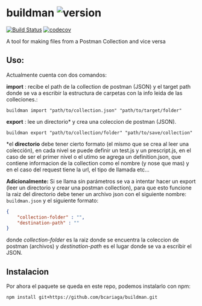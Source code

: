 # buildman ![version](https://img.shields.io/badge/version-beta-yellowgreen.svg)
[![Build Status](https://travis-ci.com/bcariaga/buildman.svg?branch=master)](https://travis-ci.com/bcariaga/buildman) 
[![codecov](https://codecov.io/gh/bcariaga/buildman/branch/master/graph/badge.svg)](https://codecov.io/gh/bcariaga/buildman)

A tool for making files from a Postman Collection and vice versa

## Uso:

Actualmente cuenta con dos comandos:

**import** : recibe el path de la collection de postman (JSON) y el target path donde se va a escribir la estructura de carpetas con la info leida de las colleciones.:

`buildman import "path/to/collection.json" "path/to/target/folder"`

**export** : lee un directorio* y crea una coleccion de postman (JSON).

`buildman export "path/to/collection/folder" "path/to/save/collection"`

*el **directorio** debe tener cierto formato (el mismo que se crea al leer una colección), en cada nivel se puede definir un test.js y un prescript.js, en el caso de ser el primer nivel o el utimo se agrega un definition.json, que contiene informacion de la collection como el nombre (y nose que mas) y en el caso del request tiene la url, el tipo de llamada etc...

**Adicionalmente:** Si se llama sin parámetros se va a intentar hacer un export (leer un directorio y crear una postman collection), para que esto funcione la raiz del directorio debe tener un archivo json con el siguiente nombre: `buildman.json` y el siguiente formato:

```json
{
    "collection-folder" : "",
    "destination-path" : ""
}
```
donde *collection-folder* es la raiz donde se encuentra la coleccion de postman (archivos) y *destination-path* es el lugar donde se va a escribir el JSON.

## Instalacion

Por ahora el paquete se queda en este repo, podemos instalarlo con npm:

`npm install git+https://github.com/bcariaga/buildman.git`
